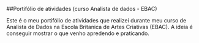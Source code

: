 ##Portifólio de atividades (curso Analista de dados - EBAC)

Este é o meu portifólio de atividades que realizei durante meu curso de Analista de Dados na Escola Britanica de Artes Criativas (EBAC). A ideia é conseguir mostrar o que venho apredendo e praticando.
